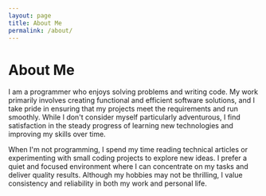 ```yaml
---
layout: page
title: About Me
permalink: /about/
---
```


# About Me

I am a programmer who enjoys solving problems and writing code. My work
primarily involves creating functional and efficient software solutions, and I
take pride in ensuring that my projects meet the requirements and run smoothly.
While I don't consider myself particularly adventurous, I find satisfaction in
the steady progress of learning new technologies and improving my skills over
time.


When I'm not programming, I spend my time reading technical articles or
experimenting with small coding projects to explore new ideas. I prefer a quiet
and focused environment where I can concentrate on my tasks and deliver quality
results. Although my hobbies may not be thrilling, I value consistency and
reliability in both my work and personal life.

